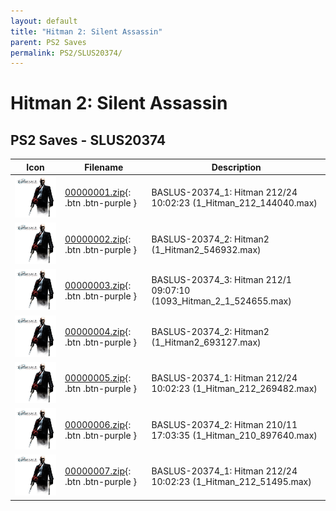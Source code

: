 ```yaml
---
layout: default
title: "Hitman 2: Silent Assassin"
parent: PS2 Saves
permalink: PS2/SLUS20374/
---
```

# Hitman 2: Silent Assassin

## PS2 Saves - SLUS20374

| Icon | Filename | Description |
|------|----------|-------------|
| ![Hitman 2: Silent Assassin](icon0.png) | [00000001.zip](00000001.zip){: .btn .btn-purple } | BASLUS-20374_1: Hitman 212/24 10:02:23 (1_Hitman_212_144040.max) |
| ![Hitman 2: Silent Assassin](icon0.png) | [00000002.zip](00000002.zip){: .btn .btn-purple } | BASLUS-20374_2: Hitman2 (1_Hitman2_546932.max) |
| ![Hitman 2: Silent Assassin](icon0.png) | [00000003.zip](00000003.zip){: .btn .btn-purple } | BASLUS-20374_3: Hitman 212/1 09:07:10 (1093_Hitman_2_1_524655.max) |
| ![Hitman 2: Silent Assassin](icon0.png) | [00000004.zip](00000004.zip){: .btn .btn-purple } | BASLUS-20374_2: Hitman2 (1_Hitman2_693127.max) |
| ![Hitman 2: Silent Assassin](icon0.png) | [00000005.zip](00000005.zip){: .btn .btn-purple } | BASLUS-20374_1: Hitman 212/24 10:02:23 (1_Hitman_212_269482.max) |
| ![Hitman 2: Silent Assassin](icon0.png) | [00000006.zip](00000006.zip){: .btn .btn-purple } | BASLUS-20374_2: Hitman 210/11 17:03:35 (1_Hitman_210_897640.max) |
| ![Hitman 2: Silent Assassin](icon0.png) | [00000007.zip](00000007.zip){: .btn .btn-purple } | BASLUS-20374_1: Hitman 212/24 10:02:23 (1_Hitman_212_51495.max) |
